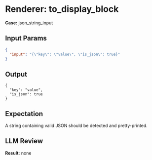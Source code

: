 # Renderer: to_display_block
**Case:** json_string_input

## Input Params
```json
{
  "input": "{\"key\": \"value\", \"is_json\": true}"
}
```

## Output
```
{
  "key": "value",
  "is_json": true
}
```

## Expectation
A string containing valid JSON should be detected and pretty-printed.

## LLM Review
**Result:** none
